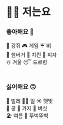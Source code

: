 # 🧑‍💻 저는요

### 좋아해요 🙂
🐶 강쥐 🎮 게임 ☔️ 비  
🍔 햄버거 🍗 치킨 🍕 피자  
☃️ 겨울 😴 드르렁  
<br>

### 싫어해요 🙃
🦟 벌레 🧑‍💻 일 ☀️ 햇빛  
🫘 콩 🍆 가지 🍄 버섯  
🏖️ 여름 🚶 뚜벅뚜벅  
